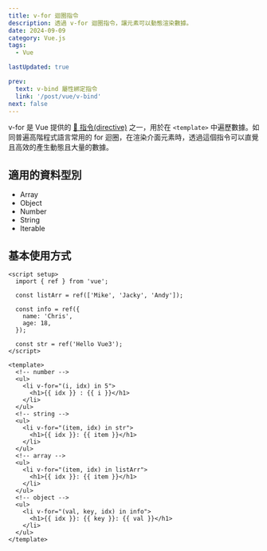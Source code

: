 ```yaml
---
title: v-for 迴圈指令
description: 透過 v-for 迴圈指令，讓元素可以動態渲染數據。
date: 2024-09-09
category: Vue.js
tags:
  - Vue

lastUpdated: true

prev:
  text: v-bind 屬性綁定指令
  link: '/post/vue/v-bind'
next: false
---
```


v-for 是 Vue 提供的 [🔗 指令(directive)](https://vuejs.org/api/built-in-directives.html#v-for) 之一，用於在 `<template>` 中遍歷數據。如同普遍高階程式語言常用的 for 迴圈，在渲染介面元素時，透過這個指令可以直覺且高效的產生動態且大量的數據。

## 適用的資料型別

- Array
- Object
- Number
- String
- Iterable

## 基本使用方式

```vue:line-numbers
<script setup>
  import { ref } from 'vue';

  const listArr = ref(['Mike', 'Jacky', 'Andy']);

  const info = ref({
    name: 'Chris',
    age: 18,
  });

  const str = ref('Hello Vue3');
</script>

<template>
  <!-- number -->
  <ul>
    <li v-for="(i, idx) in 5">
      <h1>{{ idx }} : {{ i }}</h1>
    </li>
  </ul>
  <!-- string -->
  <ul>
    <li v-for="(item, idx) in str">
      <h1>{{ idx }}: {{ item }}</h1>
    </li>
  </ul>
  <!-- array -->
  <ul>
    <li v-for="(item, idx) in listArr">
      <h1>{{ idx }}: {{ item }}</h1>
    </li>
  </ul>
  <!-- object -->
  <ul>
    <li v-for="(val, key, idx) in info">
      <h1>{{ idx }}: {{ key }}: {{ val }}</h1>
    </li>
  </ul>
</template>
```
